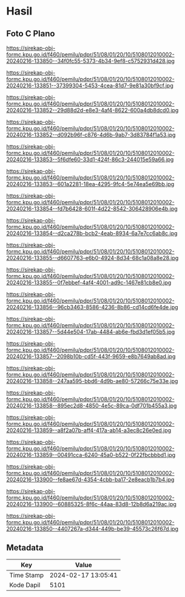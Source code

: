 # Hasil

## Foto C Plano

https://sirekap-obj-formc.kpu.go.id/f460/pemilu/pdpr/51/08/01/20/10/5108012010002-20240216-133850--34f0fc55-5373-4b34-9ef8-c5752931d428.jpg

https://sirekap-obj-formc.kpu.go.id/f460/pemilu/pdpr/51/08/01/20/10/5108012010002-20240216-133851--37399304-5453-4cea-81d7-9e81a30bf9cf.jpg

https://sirekap-obj-formc.kpu.go.id/f460/pemilu/pdpr/51/08/01/20/10/5108012010002-20240216-133852--29d88d2d-e8e3-4af4-8622-600a4db8dcd0.jpg

https://sirekap-obj-formc.kpu.go.id/f460/pemilu/pdpr/51/08/01/20/10/5108012010002-20240216-133852--d092b96f-c876-4d6b-9ab7-3d83784f1a53.jpg

https://sirekap-obj-formc.kpu.go.id/f460/pemilu/pdpr/51/08/01/20/10/5108012010002-20240216-133853--5f6dfe60-33d1-424f-86c3-244015e59a66.jpg

https://sirekap-obj-formc.kpu.go.id/f460/pemilu/pdpr/51/08/01/20/10/5108012010002-20240216-133853--601a2281-18ea-4295-9fc4-5e74ea5e69bb.jpg

https://sirekap-obj-formc.kpu.go.id/f460/pemilu/pdpr/51/08/01/20/10/5108012010002-20240216-133854--fd7b6428-601f-4d22-8542-306428906e4b.jpg

https://sirekap-obj-formc.kpu.go.id/f460/pemilu/pdpr/51/08/01/20/10/5108012010002-20240216-133854--d2ca278b-bcb2-4eab-8934-6a7e7cc6ab8c.jpg

https://sirekap-obj-formc.kpu.go.id/f460/pemilu/pdpr/51/08/01/20/10/5108012010002-20240216-133855--d6607763-e6b0-4924-8d34-68c1a08a8e28.jpg

https://sirekap-obj-formc.kpu.go.id/f460/pemilu/pdpr/51/08/01/20/10/5108012010002-20240216-133855--0f7ebbef-4af4-4001-ad9c-1467e81cb8e0.jpg

https://sirekap-obj-formc.kpu.go.id/f460/pemilu/pdpr/51/08/01/20/10/5108012010002-20240216-133856--96cb3463-8586-4236-8b86-cd14cd6fe4de.jpg

https://sirekap-obj-formc.kpu.go.id/f460/pemilu/pdpr/51/08/01/20/10/5108012010002-20240216-133857--5d44e504-17ab-4484-ab6e-fbd3d1ef05b5.jpg

https://sirekap-obj-formc.kpu.go.id/f460/pemilu/pdpr/51/08/01/20/10/5108012010002-20240216-133857--2098b10b-cd5f-443f-9659-e8b7649ab8ad.jpg

https://sirekap-obj-formc.kpu.go.id/f460/pemilu/pdpr/51/08/01/20/10/5108012010002-20240216-133858--247aa595-bbd6-4d9b-ae80-57266c75e33e.jpg

https://sirekap-obj-formc.kpu.go.id/f460/pemilu/pdpr/51/08/01/20/10/5108012010002-20240216-133858--895ec2d8-4850-4e5c-89ca-0df701b455a3.jpg

https://sirekap-obj-formc.kpu.go.id/f460/pemilu/pdpr/51/08/01/20/10/5108012010002-20240216-133859--a8f2a07b-aff4-417a-ab14-a3ec8c26e0ed.jpg

https://sirekap-obj-formc.kpu.go.id/f460/pemilu/pdpr/51/08/01/20/10/5108012010002-20240216-133859--00491cca-6240-45a0-b522-0f22fbcbbbd1.jpg

https://sirekap-obj-formc.kpu.go.id/f460/pemilu/pdpr/51/08/01/20/10/5108012010002-20240216-133900--fe8ae67d-4354-4cbb-ba17-2e8eacb1b7b4.jpg

https://sirekap-obj-formc.kpu.go.id/f460/pemilu/pdpr/51/08/01/20/10/5108012010002-20240216-133900--60885325-8f6c-44aa-83d8-12b8d6a219ac.jpg

https://sirekap-obj-formc.kpu.go.id/f460/pemilu/pdpr/51/08/01/20/10/5108012010002-20240216-133850--4407267a-d344-449b-be39-45573c26f67d.jpg


## Metadata

| Key        | Value               |
| ---------- | ------------------- |
| Time Stamp | 2024-02-17 13:05:41 |
| Kode Dapil | 5101                |



